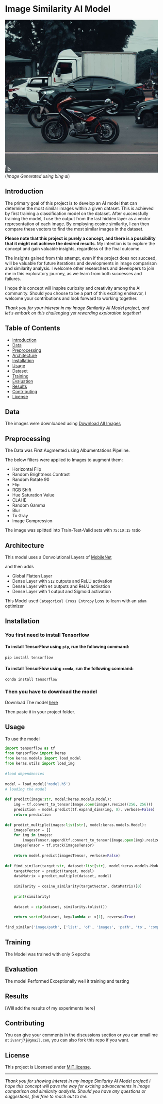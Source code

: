 # Image Similarity AI Model

![Project Logo](image.jpeg) (_Image Generated using bing ai_)

## Introduction

The primary goal of this project is to develop an AI model that can determine the most similar images within a given dataset. This is achieved by first training a classification model on the dataset. After successfully training the model, I use the output from the last hidden layer as a vector representation of each image. By employing cosine similarity, I can then compare these vectors to find the most similar images in the dataset.

**Please note that this project is purely a concept, and there is a possibility that it might not achieve the desired results**. My intention is to explore the concept and gain valuable insights, regardless of the final outcome.

The insights gained from this attempt, even if the project does not succeed, will be valuable for future iterations and developments in image comparison and similarity analysis. I welcome other researchers and developers to join me in this exploratory journey, as we learn from both successes and failures.

I hope this concept will inspire curiosity and creativity among the AI community. Should you choose to be a part of this exciting endeavor, I welcome your contributions and look forward to working together.

_Thank you for your interest in my Image Similarity AI Model project, and let's embark on this challenging yet rewarding exploration together!_

## Table of Contents

- [Introduction](#introduction)
- [Data](#data)
- [Preprocessing](#preprocessing)
- [Architecture](#architecture)
- [Installation](#installation)
- [Usage](#usage)
- [Dataset](#dataset)
- [Training](#training)
- [Evaluation](#evaluation)
- [Results](#results)
- [Contributing](#contributing)
- [License](#license)

## Data

The images were downloaded using [Download All Images](https://chrome.google.com/webstore/detail/download-all-images/ifipmflagepipjokmbdecpmjbibjnakm)

## Preprocessing

The Data was First Augmented using Albumentations Pipeline.

The below filters were applied to Images to augment them:
- Horizontal Flip
- Random Brightness Contrast
- Random Rotate 90
- Flip
- RGB Shift
- Hue Saturation Value
- CLAHE
- Random Gamma
- Blur
- To Gray
- Image Compression

The image was splitted into Train-Test-Valid sets with `75:10:15` ratio

## Architecture

This model uses a Convolutional Layers of [MobileNet](https://keras.io/api/applications/mobilenet/)

and then adds

- Global Flatten Layer
- Dense Layer with `512` outputs and ReLU activation
- Dense Layer with `64` outputs and ReLU activation
- Dense Layer with 1 output and Sigmoid activation

This Model used `Categorical Cross Entropy` Loss to learn with an `adam` optimizer

## Installation

### You first need to install Tensorflow

#### To install TensorFlow using `pip`, run the following command:
```sh
pip install tensorflow
```

#### To install TensorFlow using `conda`, run the following command:
```sh
conda install tensorflow
```

### Then you have to download the model

Download The model [here](https://github.com/ivanrj7j/Similar-vehicles/releases/download/1.0/similarityModel.h5)

Then paste it in your project folder.

## Usage

To use the model

```py
import tensorflow as tf
from tensorflow import keras
from keras.models import load_model
from keras.utils import load_img

#load dependencies

model = load_model('model.h5')
# loading the model 

def predict(image:str, model:keras.models.Model):
    img = tf.convert_to_tensor(Image.open(image).resize((256, 256)))
    prediction = model.predict(tf.expand_dims(img, 0), verbose=False)
    return prediction

def predict_multiple(images:list[str], model:keras.models.Model):
    imagesTensor = []
    for img in images:
        imagesTensor.append(tf.convert_to_tensor(Image.open(img).resize((256, 256))))
    imagesTensor = tf.stack(imagesTensor)
    
    return model.predict(imagesTensor, verbose=False)

def find_similar(target:str, dataset:list[str], model:keras.models.Model):
    targetVector = predict(target, model)
    dataMatrix = predict_multiple(dataset, model)

    similarity = cosine_similarity(targetVector, dataMatrix)[0]

    print(similarity)

    dataset = zip(dataset, similarity.tolist())

    return sorted(dataset, key=lambda x: x[1], reverse=True)

find_similar('image/path', ['list', 'of', 'images', 'path', 'to', 'compare', 'similarity'], model)
```

## Training

The Model was trained with only 5 epochs

## Evaluation

The model Performed Exceptionally well it training and testing

## Results

[Will add the results of my experiments here]

## Contributing

You can give your comments in the discussions section or you can email me at `ivanrj7j@gmail.com`, you can also fork this repo if you want.

## License

This project is Licensed under [MIT license](LICENSE.md).

---

_Thank you for showing interest in my Image Similarity AI Model project! I hope this concept will pave the way for exciting advancements in image comparison and similarity analysis. Should you have any questions or suggestions, feel free to reach out to me._
